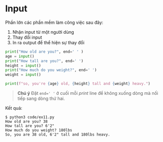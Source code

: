 # Input

Phần lớn các phần mềm làm công việc sau đây:

1. Nhận input từ một người dùng
2. Thay đổi input
3. In ra output để thể hiện sự thay đổi

```py
print("How old are you?", end=' ' )
age = input()
print("How tall are you?", end=' ')
height = input()
print("How much do you weight?", end=' ')
weight = input()

print(f"so, you're {age} old, {height} tall and {weight} heavy.")
```

> **Chú ý**
> Đặt `end=' '` ở cuối mỗi _print_ line để không xuống dòng mà nối tiếp sang dòng thứ hai.

Kết quả:

```
$ python3 code/ex11.py
How old are you? 38
How tall are you? 6'2"
How much do you weight? 180lbs
So, you are 38 old, 6'2" tall and 180lbs heavy.
```
